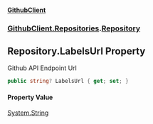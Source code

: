 #### [GithubClient](index 'index')
### [GithubClient.Repositories](GithubClient.Repositories 'GithubClient.Repositories').[Repository](GithubClient.Repositories.Repository 'GithubClient.Repositories.Repository')

## Repository.LabelsUrl Property

Github API Endpoint Url

```csharp
public string? LabelsUrl { get; set; }
```

#### Property Value
[System.String](https://docs.microsoft.com/en-us/dotnet/api/System.String 'System.String')